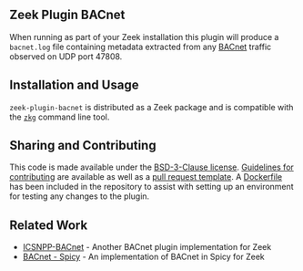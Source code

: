 ## Zeek Plugin BACnet

When running as part of your Zeek installation this plugin will produce a `bacnet.log` file containing metadata extracted from any [BACnet](http://www.bacnet.org/) traffic observed on UDP port 47808.

## Installation and Usage

`zeek-plugin-bacnet` is distributed as a Zeek package and is compatible with the [`zkg`](https://docs.zeek.org/projects/package-manager/en/stable/zkg.html) command line tool.

## Sharing and Contributing

This code is made available under the [BSD-3-Clause license](https://github.com/amzn/zeek-plugin-bacnet/blob/master/LICENSE). [Guidelines for contributing](https://github.com/amzn/zeek-plugin-bacnet/blob/master/CONTRIBUTING.md) are available as well as a [pull request template](https://github.com/amzn/zeek-plugin-bacnet/blob/master/.github/PULL_REQUEST_TEMPLATE.md). A [Dockerfile](https://github.com/amzn/zeek-plugin-bacnet/blob/master/Dockerfile) has been included in the repository to assist with setting up an environment for testing any changes to the plugin.

## Related Work

* [ICSNPP-BACnet](https://github.com/cisagov/icsnpp-bacnet) - Another BACnet plugin implementation for Zeek
* [BACnet - Spicy](https://github.com/rsmmr/hilti/blob/master/bro/spicy/bacnet.spicy) - An implementation of BACnet in Spicy for Zeek

